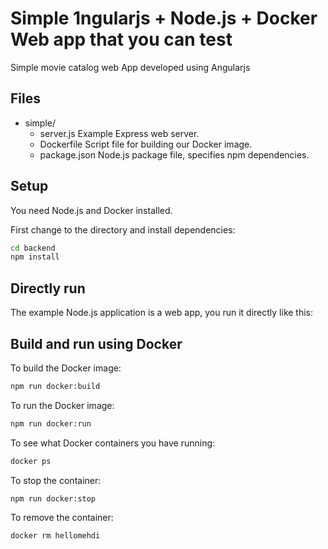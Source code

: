 # Simple 1ngularjs + Node.js + Docker Web app that you can test

Simple movie catalog web App developed using Angularjs

## Files

- simple/
  - server.js      Example Express web server.
  - Dockerfile        Script file for building our Docker image.
  - package.json      Node.js package file, specifies npm dependencies.

## Setup

You need Node.js and Docker installed.

First change to the directory and install dependencies:

```bash
cd backend
npm install
```

## Directly run

The example Node.js application is a web app, you run it directly like this:


## Build and run using Docker

To build the Docker image:

```bash
npm run docker:build
```

To run the Docker image:

```bash
npm run docker:run
```



To see what Docker containers you have running:

```bash
docker ps
```

To stop the container:

```bash
npm run docker:stop
```
To remove the container:

```bash
docker rm hellomehdi
```
